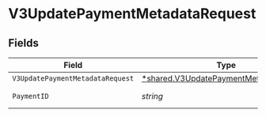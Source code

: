 # V3UpdatePaymentMetadataRequest


## Fields

| Field                                                                                                  | Type                                                                                                   | Required                                                                                               | Description                                                                                            |
| ------------------------------------------------------------------------------------------------------ | ------------------------------------------------------------------------------------------------------ | ------------------------------------------------------------------------------------------------------ | ------------------------------------------------------------------------------------------------------ |
| `V3UpdatePaymentMetadataRequest`                                                                       | [*shared.V3UpdatePaymentMetadataRequest](../../../pkg/models/shared/v3updatepaymentmetadatarequest.md) | :heavy_minus_sign:                                                                                     | N/A                                                                                                    |
| `PaymentID`                                                                                            | *string*                                                                                               | :heavy_check_mark:                                                                                     | The payment ID                                                                                         |